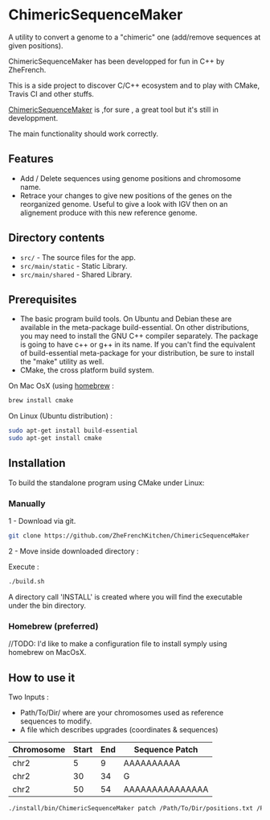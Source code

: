 ChimericSequenceMaker
=============

A utility to convert a genome to a "chimeric" one (add/remove sequences at given positions).

ChimericSequenceMaker has been developped for fun in C++ by ZheFrench. 

This is a side project to discover C/C++ ecosystem and to play with CMake, Travis CI and other stuffs.

[ChimericSequenceMaker](https://github.com/ZheFrenchKitchen/#ChimericSequenceMaker) is ,for sure , a great tool but it's still in developpment.

The main functionality should work correctly.


## Features

- Add / Delete sequences using genome positions and chromosome name.
- Retrace your changes to give new positions of the genes on the reorganized genome. Useful to give a look with IGV then on an alignement produce with this new reference genome.


## Directory contents

* `src/` - The source files for the app.
* `src/main/static` - Static Library.
* `src/main/shared` - Shared Library.

## Prerequisites

- The basic program build tools. On Ubuntu and Debian these are available in the meta-package build-essential. On other distributions, you may need to install the GNU C++ compiler separately. The package is going to have c++ or g++ in its name. If you can't find the equivalent of build-essential meta-package for your distribution, be sure to install the "make" utility as well.
- CMake, the cross platform build system.

On Mac OsX (using [homebrew](http://brew.sh/) :
```bash
brew install cmake 
```

On Linux (Ubuntu distribution) :
```bash
sudo apt-get install build-essential
sudo apt-get install cmake
```

## Installation

To build the standalone program using CMake under Linux:

### Manually

1 - Download  via git.

```bash
git clone https://github.com/ZheFrenchKitchen/ChimericSequenceMaker
```

2 - Move inside downloaded directory : 

Execute : 
```bash
./build.sh
```

A directory call 'INSTALL' is created where you will find the executable under the bin directory.

### Homebrew (preferred)

//TODO: I'd like to make a configuration file to install symply using homebrew on MacOsX.

## How to use it

Two Inputs : 
- Path/To/Dir/ where are your chromosomes used as reference sequences to modify.
- A file which describes upgrades (coordinates & sequences)

Chromosome | Start | End | Sequence Patch
------------ | ------------- | ------------ | -------------
chr2 | 5 | 9 | AAAAAAAAAA
chr2 | 30 | 34| G
chr2 | 50 | 54 | AAAAAAAAAAAAAAA

```bash
./install/bin/ChimericSequenceMaker patch /Path/To/Dir/positions.txt /Path/To/Dir/chr/
```

